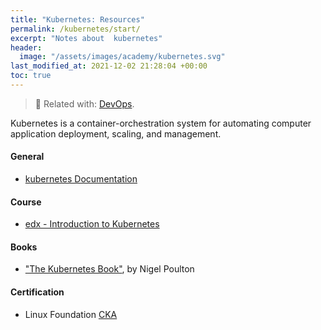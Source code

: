 ```yaml
---
title: "Kubernetes: Resources"
permalink: /kubernetes/start/
excerpt: "Notes about  kubernetes"
header:
  image: "/assets/images/academy/kubernetes.svg"
last_modified_at: 2021-12-02 21:28:04 +00:00
toc: true
---
```


> :book: Related with: [DevOps](/devops).

Kubernetes is a container-orchestration system for automating computer application deployment, scaling, and management.


#### General
* [kubernetes Documentation](https://kubernetes.io/docs)

#### Course
* [edx - Introduction to Kubernetes](https://www.edx.org/course/introduction-to-kubernetes)

#### Books
* ["The Kubernetes Book"](https://www.amazon.com/dp/B072TS9ZQZ), by Nigel Poulton


#### Certification
* Linux Foundation [CKA](https://training.linuxfoundation.org/certification/certified-kubernetes-administrator-cka/)
